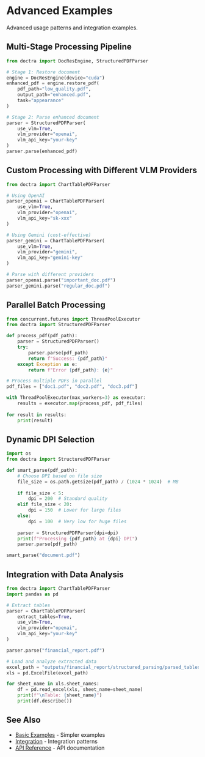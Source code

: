 # Advanced Examples

Advanced usage patterns and integration examples.

## Multi-Stage Processing Pipeline

```python
from doctra import DocResEngine, StructuredPDFParser

# Stage 1: Restore document
engine = DocResEngine(device="cuda")
enhanced_pdf = engine.restore_pdf(
    pdf_path="low_quality.pdf",
    output_path="enhanced.pdf",
    task="appearance"
)

# Stage 2: Parse enhanced document
parser = StructuredPDFParser(
    use_vlm=True,
    vlm_provider="openai",
    vlm_api_key="your-key"
)
parser.parse(enhanced_pdf)
```

## Custom Processing with Different VLM Providers

```python
from doctra import ChartTablePDFParser

# Using OpenAI
parser_openai = ChartTablePDFParser(
    use_vlm=True,
    vlm_provider="openai",
    vlm_api_key="sk-xxx"
)

# Using Gemini (cost-effective)
parser_gemini = ChartTablePDFParser(
    use_vlm=True,
    vlm_provider="gemini",
    vlm_api_key="gemini-key"
)

# Parse with different providers
parser_openai.parse("important_doc.pdf")
parser_gemini.parse("regular_doc.pdf")
```

## Parallel Batch Processing

```python
from concurrent.futures import ThreadPoolExecutor
from doctra import StructuredPDFParser

def process_pdf(pdf_path):
    parser = StructuredPDFParser()
    try:
        parser.parse(pdf_path)
        return f"Success: {pdf_path}"
    except Exception as e:
        return f"Error {pdf_path}: {e}"

# Process multiple PDFs in parallel
pdf_files = ["doc1.pdf", "doc2.pdf", "doc3.pdf"]

with ThreadPoolExecutor(max_workers=3) as executor:
    results = executor.map(process_pdf, pdf_files)
    
for result in results:
    print(result)
```

## Dynamic DPI Selection

```python
import os
from doctra import StructuredPDFParser

def smart_parse(pdf_path):
    # Choose DPI based on file size
    file_size = os.path.getsize(pdf_path) / (1024 * 1024)  # MB
    
    if file_size < 5:
        dpi = 200  # Standard quality
    elif file_size < 20:
        dpi = 150  # Lower for large files
    else:
        dpi = 100  # Very low for huge files
    
    parser = StructuredPDFParser(dpi=dpi)
    print(f"Processing {pdf_path} at {dpi} DPI")
    parser.parse(pdf_path)

smart_parse("document.pdf")
```

## Integration with Data Analysis

```python
from doctra import ChartTablePDFParser
import pandas as pd

# Extract tables
parser = ChartTablePDFParser(
    extract_tables=True,
    use_vlm=True,
    vlm_provider="openai",
    vlm_api_key="your-key"
)

parser.parse("financial_report.pdf")

# Load and analyze extracted data
excel_path = "outputs/financial_report/structured_parsing/parsed_tables_charts.xlsx"
xls = pd.ExcelFile(excel_path)

for sheet_name in xls.sheet_names:
    df = pd.read_excel(xls, sheet_name=sheet_name)
    print(f"\nTable: {sheet_name}")
    print(df.describe())
```

## See Also

- [Basic Examples](basic-usage.md) - Simpler examples
- [Integration](integration.md) - Integration patterns
- [API Reference](../api/parsers.md) - API documentation

